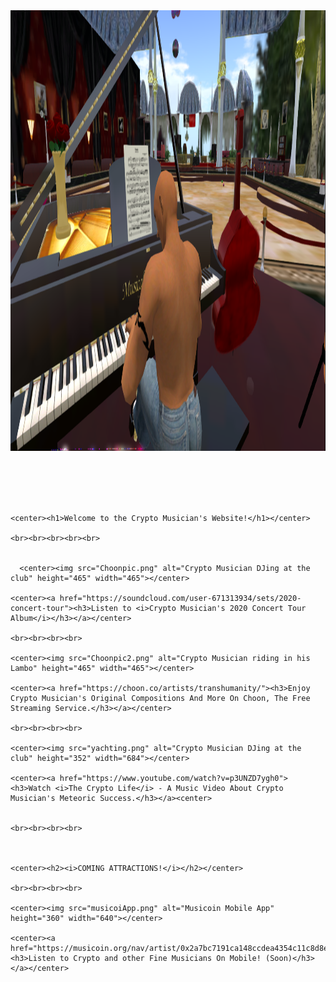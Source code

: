 <!DOCTYPE html>
<html>
  <head>
    <title>♫ Crypto Musician's Page ♫</title>
  
  <link rel="shortcut icon" href="favicon.ico" type="image/x-icon"> 
  
  </head>
  <body>
  <img src="bogeys1.png" alt="Crypto Musician playing piano at club" height="705" width="1368">
 
 <br><br><br><br>
  
    <center><h1>Welcome to the Crypto Musician's Website!</h1></center>
	
	<br><br><br><br><br>
	
	
	  <center><img src="Choonpic.png" alt="Crypto Musician DJing at the club" height="465" width="465"></center>
	
	<center><a href="https://soundcloud.com/user-671313934/sets/2020-concert-tour"><h3>Listen to <i>Crypto Musician's 2020 Concert Tour Album</i></h3></a></center>
	
	<br><br><br><br>
	
	<center><img src="Choonpic2.png" alt="Crypto Musician riding in his Lambo" height="465" width="465"></center>
	
	<center><a href="https://choon.co/artists/transhumanity/"><h3>Enjoy Crypto Musician's Original Compositions And More On Choon, The Free Streaming Service.</h3></a></center>
	
	<br><br><br><br>
	
	<center><img src="yachting.png" alt="Crypto Musician DJing at the club" height="352" width="684"></center>
	
	<center><a href="https://www.youtube.com/watch?v=p3UNZD7ygh0"><h3>Watch <i>The Crypto Life</i> - A Music Video About Crypto Musician's Meteoric Success.</h3></a><center>
	
	
	<br><br><br><br>
	
	
	
	<center><h2><i>COMING ATTRACTIONS!</i></h2></center>
	
	<br><br><br><br>
	
	<center><img src="musicoiApp.png" alt="Musicoin Mobile App" height="360" width="640"></center>
	
	<center><a href="https://musicoin.org/nav/artist/0x2a7bc7191ca148ccdea4354c11c8d8e31beac5fc"><h3>Listen to Crypto and other Fine Musicians On Mobile! (Soon)</h3></a></center>
	
</html>
